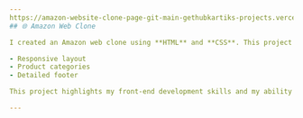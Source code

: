 ```yaml
---
https://amazon-website-clone-page-git-main-gethubkartiks-projects.vercel.app/
## 🌐 Amazon Web Clone

I created an Amazon web clone using **HTML** and **CSS**. This project features a fully responsive design, including the navigation bar, search bar, and product display sections, closely mirroring the original Amazon site. 🛒

- Responsive layout
- Product categories
- Detailed footer

This project highlights my front-end development skills and my ability to build complex web layouts without using JavaScript.

---
```


 
